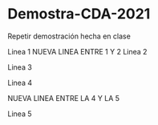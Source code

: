 # Demostra-CDA-2021
Repetir demostración hecha en clase

Linea 1
NUEVA LINEA ENTRE 1 Y 2
Linea 2

Linea 3

Linea 4

NUEVA LINEA ENTRE LA 4 Y LA 5

Linea 5
